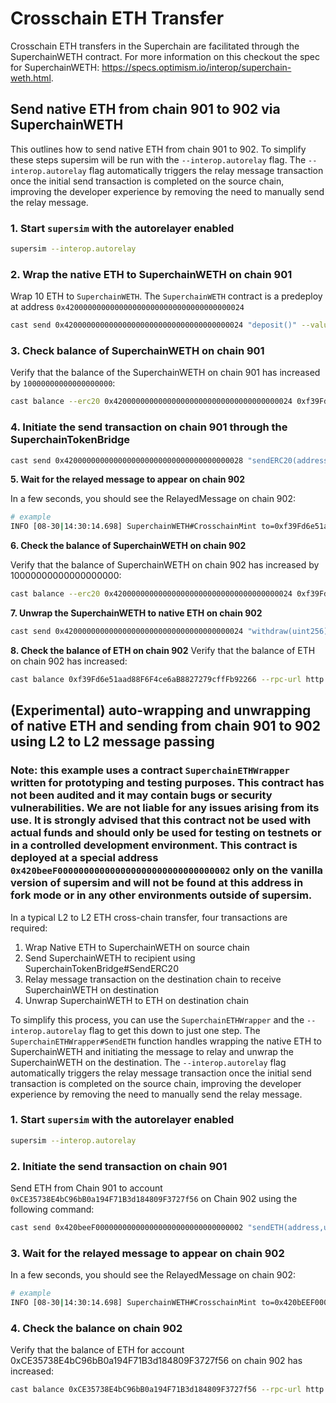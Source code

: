 # Crosschain ETH Transfer

Crosschain ETH transfers in the Superchain are facilitated through the SuperchainWETH contract. For more information on this checkout the spec for SuperchainWETH: https://specs.optimism.io/interop/superchain-weth.html.

## Send native ETH from chain 901 to 902 via SuperchainWETH

This outlines how to send native ETH from chain 901 to 902. To simplify these steps supersim will be run with the `--interop.autorelay` flag. The `--interop.autorelay` flag automatically triggers the relay message transaction once the initial send transaction is completed on the source chain, improving the developer experience by removing the need to manually send the relay message.

### 1. Start `supersim` with the autorelayer enabled

```sh
supersim --interop.autorelay 
```

### 2. Wrap the native ETH to SuperchainWETH on chain 901

Wrap 10 ETH to `SuperchainWETH`. The `SuperchainWETH` contract is a predeploy at address `0x4200000000000000000000000000000000000024`

```sh
cast send 0x4200000000000000000000000000000000000024 "deposit()" --value 10ether --rpc-url http://127.0.0.1:9545 --private-key 0xac0974bec39a17e36ba4a6b4d238ff944bacb478cbed5efcae784d7bf4f2ff80 
```

### 3. Check balance of SuperchainWETH on chain 901

Verify that the balance of the SuperchainWETH on chain 901 has increased by `10000000000000000000`:

```sh
cast balance --erc20 0x4200000000000000000000000000000000000024 0xf39Fd6e51aad88F6F4ce6aB8827279cffFb92266 --rpc-url http://127.0.0.1:9545
```

### 4. Initiate the send transaction on chain 901 through the SuperchainTokenBridge

```sh
cast send 0x4200000000000000000000000000000000000028 "sendERC20(address _token, address _to, uint256 _amount, uint256 _chainId)" 0x4200000000000000000000000000000000000024  0xf39Fd6e51aad88F6F4ce6aB8827279cffFb92266 10000000000000000000 902 --rpc-url http://127.0.0.1:9545 --private-key 0xac0974bec39a17e36ba4a6b4d238ff944bacb478cbed5efcae784d7bf4f2ff80
```

**5. Wait for the relayed message to appear on chain 902** 

In a few seconds, you should see the RelayedMessage on chain 902:

```sh
# example
INFO [08-30|14:30:14.698] SuperchainWETH#CrosschainMint to=0xf39Fd6e51aad88F6F4ce6aB8827279cffFb92266 amount=10,000,000,000,000,000,000
```

**6. Check the balance of SuperchainWETH on chain 902** 

Verify that the balance of SuperchainWETH on chain 902 has increased by 10000000000000000000:

```sh
cast balance --erc20 0x4200000000000000000000000000000000000024 0xf39Fd6e51aad88F6F4ce6aB8827279cffFb92266 --rpc-url http://127.0.0.1:9546
```

**7. Unwrap the SuperchainWETH to native ETH on chain 902**

```sh
cast send 0x4200000000000000000000000000000000000024 "withdraw(uint256)" 10000000000000000000 --rpc-url http://127.0.0.1:9546 --private-key 0xac0974bec39a17e36ba4a6b4d238ff944bacb478cbed5efcae784d7bf4f2ff80 
```

**8. Check the balance of ETH on chain 902**
Verify that the balance of ETH on chain 902 has increased:
```sh
cast balance 0xf39Fd6e51aad88F6F4ce6aB8827279cffFb92266 --rpc-url http://127.0.0.1:9546
```

## (Experimental) auto-wrapping and unwrapping of native ETH and sending from chain 901 to 902 using L2 to L2 message passing

### Note: this example uses a contract `SuperchainETHWrapper` written for prototyping and testing purposes. This contract has not been audited and it may contain bugs or security vulnerabilities. We are not liable for any issues arising from its use. It is strongly advised that this contract not be used with actual funds and should only be used for testing on testnets or in a controlled development environment. This contract is deployed at a special address `0x420beeF000000000000000000000000000000002` only on the vanilla version of supersim and will not be found at this address in fork mode or in any other environments outside of supersim.

In a typical L2 to L2 ETH cross-chain transfer, four transactions are required:

1. Wrap Native ETH to SuperchainWETH on source chain
2. Send SuperchainWETH to recipient using SuperchainTokenBridge#SendERC20
3. Relay message transaction on the destination chain to receive SuperchainWETH on destination
4. Unwrap SuperchainWETH to ETH on destination chain

To simplify this process, you can use the `SuperchainETHWrapper` and the `--interop.autorelay` flag to get this down to just one step. The `SuperchainETHWrapper#SendETH` function handles wrapping the native ETH to SuperchainWETH and initiating the message to relay and unwrap the SuperchainWETH on the destination. The `--interop.autorelay` flag automatically triggers the relay message transaction once the initial send transaction is completed on the source chain, improving the developer experience by removing the need to manually send the relay message.

### 1. Start `supersim` with the autorelayer enabled

```sh
supersim --interop.autorelay 
```

### 2. Initiate the send transaction on chain 901

Send ETH from Chain 901 to account `0xCE35738E4bC96bB0a194F71B3d184809F3727f56` on Chain 902 using the following command:

```sh
cast send 0x420beeF000000000000000000000000000000002 "sendETH(address,uint256,bytes)" 0xCE35738E4bC96bB0a194F71B3d184809F3727f56 902 0x --value 10ether --rpc-url http://127.0.0.1:9545 --private-key 0xac0974bec39a17e36ba4a6b4d238ff944bacb478cbed5efcae784d7bf4f2ff80
```

### 3. Wait for the relayed message to appear on chain 902

In a few seconds, you should see the RelayedMessage on chain 902:

```sh
# example
INFO [08-30|14:30:14.698] SuperchainWETH#CrosschainMint to=0x420bEEF000000000000000000000000000000002 amount=10,000,000,000,000,000,000
```

### 4. Check the balance on chain 902

Verify that the balance of ETH for account 0xCE35738E4bC96bB0a194F71B3d184809F3727f56 on chain 902 has increased:

```sh
cast balance 0xCE35738E4bC96bB0a194F71B3d184809F3727f56 --rpc-url http://127.0.0.1:9546
```